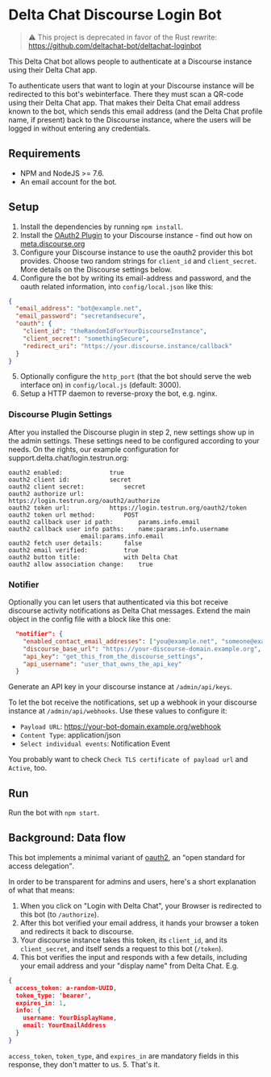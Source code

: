 # Delta Chat Discourse Login Bot

> ⚠️  This project is deprecated in favor of the Rust rewrite: https://github.com/deltachat-bot/deltachat-loginbot

This Delta Chat bot allows people to authenticate at a Discourse instance using their Delta Chat app.

To authenticate users that want to login at your Discourse instance will be redirected to this bot's webinterface. There they must scan a QR-code using their Delta Chat app. That makes their Delta Chat email address known to the bot, which sends this email address (and the Delta Chat profile name, if present) back to the Discourse instance, where the users will be logged in without entering any credentials.

## Requirements

* NPM and NodeJS >= 7.6.
* An email account for the bot.

## Setup

1. Install the dependencies by running `npm install`.
2. Install the [OAuth2 Plugin](https://github.com/discourse/discourse-oauth2-basic) to your Discourse instance - find out how on [meta.discourse.org](https://meta.discourse.org/t/install-plugins-in-discourse/19157)
3. Configure your Discourse instance to use the oauth2 provider this bot provides. Choose two random strings for `client_id` and `client_secret`. More details on the Discourse settings below.
4. Configure the bot by writing its email-address and password, and the oauth related information, into `config/local.json` like this:
```json
{
  "email_address": "bot@example.net",
  "email_password": "secretandsecure",
  "oauth": {
    "client_id": "theRandomIdForYourDiscourseInstance",
    "client_secret": "somethingSecure",
    "redirect_uri": "https://your.discourse.instance/callback"
  }
}
```
5. Optionally configure the `http_port` (that the bot should serve the web interface on) in `config/local.js` (default: 3000).
6. Setup a HTTP daemon to reverse-proxy the bot, e.g. nginx.

### Discourse Plugin Settings

After you installed the Discourse plugin in step 2, new settings show up in the
admin settings. These settings need to be configured according to your needs.
On the rights, our example configuration for
support.delta.chat/login.testrun.org:

```
oauth2 enabled: 			true
oauth2 client id: 			secret
oauth2 client secret: 			secret
oauth2 authorize url:			https://login.testrun.org/oauth2/authorize
oauth2 token url:			https://login.testrun.org/oauth2/token
oauth2 token url method:		POST
oauth2 callback user id path:		params.info.email
oauth2 callback user info paths:	name:params.info.username
					email:params.info.email
oauth2 fetch user details:		false
oauth2 email verified:			true
oauth2 button title:			with Delta Chat
oauth2 allow association change:	true
```


### Notifier

Optionally you can let users that authenticated via this bot receive discourse activity notifications as Delta Chat messages. Extend the main object in the config file with a block like this one:

```json
  "notifier": {
    "enabled_contact_email_addresses": ["you@example.net", "someone@example.org"],
    "discourse_base_url": "https://your-discourse-domain.example.org",
    "api_key": "get_this_from_the_discourse_settings",
    "api_username": "user_that_owns_the_api_key"
  }
```

Generate an API key in your discourse instance at `/admin/api/keys`.

To let the bot receive the notifications, set up a webhook in your discourse instance at `/admin/api/webhooks`. Use these values to configure it:

* `Payload URL`: https://your-bot-domain.example.org/webhook
* `Content Type`: application/json
* `Select individual events`: Notification Event

You probably want to check `Check TLS certificate of payload url` and `Active`, too.

## Run

Run the bot with `npm start`.


## Background: Data flow

This bot implements a minimal variant of [oauth2](https://en.wikipedia.org/wiki/OAuth#OAuth_2.0), an <q>open standard for access delegation</q>.

In order to be transparent for admins and users, here's a short explanation of what that means:

1. When you click on "Login with Delta Chat", your Browser is redirected to this bot (to `/authorize`).
2. After this bot verified your email address, it hands your browser a token and redirects it back to discourse.
3. Your discourse instance takes this token, its `client_id`, and its `client_secret`, and itself sends a request to this bot (`/token`).
4. This bot verifies the input and responds with a few details, including your email address and your "display name" from Delta Chat. E.g.
```json
{
  access_token: a-random-UUID,
  token_type: 'bearer',
  expires_in: 1,
  info: {
    username: YourDisplayName,
    email: YourEmailAddress
  }
}
```
`access_token`, `token_type`, and `expires_in` are mandatory fields in this response, they don't matter to us.
5. That's it.
